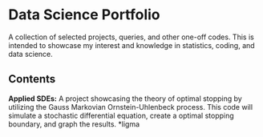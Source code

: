 # Data Science Portfolio
A collection of selected projects, queries, and other one-off codes. This is intended to showcase my interest and knowledge in statistics, coding, and data science. 

## Contents
**Applied SDEs:** A project showcasing the theory of optimal stopping by utilizing the Gauss Markovian Ornstein-Uhlenbeck process. This code will simulate a      stochastic differential equation, create a optimal stopping boundary, and graph the results. 
*ligma
